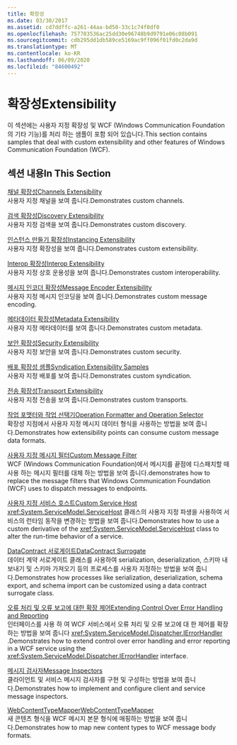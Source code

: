 ```yaml
---
title: 확장성
ms.date: 03/30/2017
ms.assetid: cd7ddffc-a261-44aa-bd50-33c1c74f0df0
ms.openlocfilehash: 757783536ac25dd30e96748b9d9791e06c08b091
ms.sourcegitcommit: cdb295dd1db589ce5169ac9ff096f01fd0c2da9d
ms.translationtype: MT
ms.contentlocale: ko-KR
ms.lasthandoff: 06/09/2020
ms.locfileid: "84600492"
---
```

# <a name="extensibility"></a><span data-ttu-id="24e12-102">확장성</span><span class="sxs-lookup"><span data-stu-id="24e12-102">Extensibility</span></span>
<span data-ttu-id="24e12-103">이 섹션에는 사용자 지정 확장성 및 WCF (Windows Communication Foundation의 기타 기능)를 처리 하는 샘플이 포함 되어 있습니다.</span><span class="sxs-lookup"><span data-stu-id="24e12-103">This section contains samples that deal with custom extensibility and other features of Windows Communication Foundation (WCF).</span></span>  
  
## <a name="in-this-section"></a><span data-ttu-id="24e12-104">섹션 내용</span><span class="sxs-lookup"><span data-stu-id="24e12-104">In This Section</span></span>  
 [<span data-ttu-id="24e12-105">채널 확장성</span><span class="sxs-lookup"><span data-stu-id="24e12-105">Channels Extensibility</span></span>](channels-extensibility.md)  
 <span data-ttu-id="24e12-106">사용자 지정 채널을 보여 줍니다.</span><span class="sxs-lookup"><span data-stu-id="24e12-106">Demonstrates custom channels.</span></span>  
  
 <span data-ttu-id="24e12-107">[검색 확장성](/previous-versions/dotnet/netframework-4.0/dd807503(v%3dvs.100))</span><span class="sxs-lookup"><span data-stu-id="24e12-107">[Discovery Extensibility](/previous-versions/dotnet/netframework-4.0/dd807503(v%3dvs.100))</span></span>  
 <span data-ttu-id="24e12-108">사용자 지정 검색을 보여 줍니다.</span><span class="sxs-lookup"><span data-stu-id="24e12-108">Demonstrates custom discovery.</span></span>  
  
 [<span data-ttu-id="24e12-109">인스턴스 만들기 확장성</span><span class="sxs-lookup"><span data-stu-id="24e12-109">Instancing Extensibility</span></span>](instancing-extensibility.md)  
 <span data-ttu-id="24e12-110">사용자 지정 확장성을 보여 줍니다.</span><span class="sxs-lookup"><span data-stu-id="24e12-110">Demonstrates custom extensibility.</span></span>  
  
 [<span data-ttu-id="24e12-111">Interop 확장성</span><span class="sxs-lookup"><span data-stu-id="24e12-111">Interop Extensibility</span></span>](interop-extensibility.md)  
 <span data-ttu-id="24e12-112">사용자 지정 상호 운용성을 보여 줍니다.</span><span class="sxs-lookup"><span data-stu-id="24e12-112">Demonstrates custom interoperability.</span></span>  
  
 [<span data-ttu-id="24e12-113">메시지 인코더 확장성</span><span class="sxs-lookup"><span data-stu-id="24e12-113">Message Encoder Extensibility</span></span>](message-encoder-extensibility.md)  
 <span data-ttu-id="24e12-114">사용자 지정 메시지 인코딩을 보여 줍니다.</span><span class="sxs-lookup"><span data-stu-id="24e12-114">Demonstrates custom message encoding.</span></span>  
  
 [<span data-ttu-id="24e12-115">메타데이터 확장성</span><span class="sxs-lookup"><span data-stu-id="24e12-115">Metadata Extensibility</span></span>](metadata-extensibility.md)  
 <span data-ttu-id="24e12-116">사용자 지정 메타데이터를 보여 줍니다.</span><span class="sxs-lookup"><span data-stu-id="24e12-116">Demonstrates custom metadata.</span></span>  
  
 [<span data-ttu-id="24e12-117">보안 확장성</span><span class="sxs-lookup"><span data-stu-id="24e12-117">Security Extensibility</span></span>](security-extensibility.md)  
 <span data-ttu-id="24e12-118">사용자 지정 보안을 보여 줍니다.</span><span class="sxs-lookup"><span data-stu-id="24e12-118">Demonstrates custom security.</span></span>  
  
 [<span data-ttu-id="24e12-119">배포 확장성 샘플</span><span class="sxs-lookup"><span data-stu-id="24e12-119">Syndication Extensibility Samples</span></span>](syndication-extensibility-samples.md)  
 <span data-ttu-id="24e12-120">사용자 지정 배포를 보여 줍니다.</span><span class="sxs-lookup"><span data-stu-id="24e12-120">Demonstrates custom syndication.</span></span>  
  
 [<span data-ttu-id="24e12-121">전송 확장성</span><span class="sxs-lookup"><span data-stu-id="24e12-121">Transport Extensibility</span></span>](transport-extensibility.md)  
 <span data-ttu-id="24e12-122">사용자 지정 전송을 보여 줍니다.</span><span class="sxs-lookup"><span data-stu-id="24e12-122">Demonstrates custom transports.</span></span>
  
 [<span data-ttu-id="24e12-123">작업 포맷터와 작업 선택기</span><span class="sxs-lookup"><span data-stu-id="24e12-123">Operation Formatter and Operation Selector</span></span>](operation-formatter-and-operation-selector.md)  
 <span data-ttu-id="24e12-124">확장성 지점에서 사용자 지정 메시지 데이터 형식을 사용하는 방법을 보여 줍니다.</span><span class="sxs-lookup"><span data-stu-id="24e12-124">Demonstrates how extensibility points can consume custom message data formats.</span></span>  
  
 [<span data-ttu-id="24e12-125">사용자 지정 메시지 필터</span><span class="sxs-lookup"><span data-stu-id="24e12-125">Custom Message Filter</span></span>](custom-message-filter.md)  
 <span data-ttu-id="24e12-126">WCF (Windows Communication Foundation)에서 메시지를 끝점에 디스패치할 때 사용 하는 메시지 필터를 대체 하는 방법을 보여 줍니다.</span><span class="sxs-lookup"><span data-stu-id="24e12-126">demonstrates how to replace the message filters that Windows Communication Foundation (WCF) uses to dispatch messages to endpoints.</span></span>  
  
 [<span data-ttu-id="24e12-127">사용자 지정 서비스 호스트</span><span class="sxs-lookup"><span data-stu-id="24e12-127">Custom Service Host</span></span>](custom-service-host.md)  
 <span data-ttu-id="24e12-128"><xref:System.ServiceModel.ServiceHost> 클래스의 사용자 지정 파생을 사용하여 서비스의 런타임 동작을 변경하는 방법을 보여 줍니다.</span><span class="sxs-lookup"><span data-stu-id="24e12-128">Demonstrates how to use a custom derivative of the <xref:System.ServiceModel.ServiceHost> class to alter the run-time behavior of a service.</span></span>  
  
 [<span data-ttu-id="24e12-129">DataContract 서로게이트</span><span class="sxs-lookup"><span data-stu-id="24e12-129">DataContract Surrogate</span></span>](datacontract-surrogate.md)  
 <span data-ttu-id="24e12-130">데이터 계약 서로게이트 클래스를 사용하여 serialization, deserialization, 스키마 내보내기 및 스키마 가져오기 등의 프로세스를 사용자 지정하는 방법을 보여 줍니다.</span><span class="sxs-lookup"><span data-stu-id="24e12-130">Demonstrates how processes like serialization, deserialization, schema export, and schema import can be customized using a data contract surrogate class.</span></span>  
  
 [<span data-ttu-id="24e12-131">오류 처리 및 오류 보고에 대한 확장 제어</span><span class="sxs-lookup"><span data-stu-id="24e12-131">Extending Control Over Error Handling and Reporting</span></span>](extending-control-over-error-handling-and-reporting.md)  
 <span data-ttu-id="24e12-132">인터페이스를 사용 하 여 WCF 서비스에서 오류 처리 및 오류 보고에 대 한 제어를 확장 하는 방법을 보여 줍니다 <xref:System.ServiceModel.Dispatcher.IErrorHandler> .</span><span class="sxs-lookup"><span data-stu-id="24e12-132">Demonstrates how to extend control over error handling and error reporting in a WCF service using the <xref:System.ServiceModel.Dispatcher.IErrorHandler> interface.</span></span>  
  
 [<span data-ttu-id="24e12-133">메시지 검사자</span><span class="sxs-lookup"><span data-stu-id="24e12-133">Message Inspectors</span></span>](message-inspectors.md)  
 <span data-ttu-id="24e12-134">클라이언트 및 서비스 메시지 검사자를 구현 및 구성하는 방법을 보여 줍니다.</span><span class="sxs-lookup"><span data-stu-id="24e12-134">Demonstrates how to implement and configure client and service message inspectors.</span></span>  
  
 [<span data-ttu-id="24e12-135">WebContentTypeMapper</span><span class="sxs-lookup"><span data-stu-id="24e12-135">WebContentTypeMapper</span></span>](webcontenttypemapper-sample.md)  
 <span data-ttu-id="24e12-136">새 콘텐츠 형식을 WCF 메시지 본문 형식에 매핑하는 방법을 보여 줍니다.</span><span class="sxs-lookup"><span data-stu-id="24e12-136">Demonstrates how to map new content types to WCF message body formats.</span></span>
